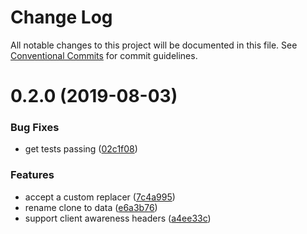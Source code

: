 # Change Log

All notable changes to this project will be documented in this file.
See [Conventional Commits](https://conventionalcommits.org) for commit guidelines.

# 0.2.0 (2019-08-03)


### Bug Fixes

* get tests passing ([02c1f08](https://github.com/rzane/apollo-link-upload/commit/02c1f08))


### Features

* accept a custom replacer ([7c4a995](https://github.com/rzane/apollo-link-upload/commit/7c4a995))
* rename clone to data ([e6a3b76](https://github.com/rzane/apollo-link-upload/commit/e6a3b76))
* support client awareness headers ([a4ee33c](https://github.com/rzane/apollo-link-upload/commit/a4ee33c))
